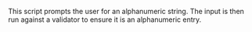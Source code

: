 This script prompts the user for an alphanumeric string.
The input is then run against a validator to ensure it is an alphanumeric entry.
